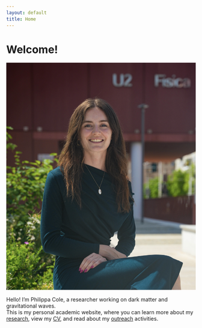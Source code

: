 ```yaml
---
layout: default
title: Home
---
```


# Welcome!

![Profile photo](/assets/IMG_1783.jpg)

Hello! I’m Philippa Cole, a researcher working on dark matter and gravitational waves.  
This is my personal academic website, where you can learn more about my [research](./research), view my [CV](./cv), and read about my [outreach](./outreach) activities.
